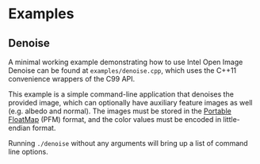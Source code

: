 Examples
========

Denoise
-------

A minimal working example demonstrating how to use Intel Open Image Denoise can
be found at `examples/denoise.cpp`, which uses the C++11 convenience wrappers of
the C99 API.

This example is a simple command-line application that denoises the provided
image, which can optionally have auxiliary feature images as well (e.g. albedo
and normal). The images must be stored in the [Portable
FloatMap](http://www.pauldebevec.com/Research/HDR/PFM/) (PFM) format, and the
color values must be encoded in little-endian format.

Running `./denoise` without any arguments will bring up a list of command line
options.

